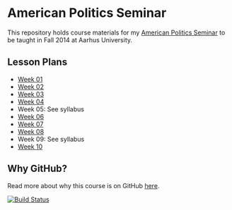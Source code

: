 # American Politics Seminar #

This repository holds course materials for my [American Politics Seminar](http://thomasleeper.com/ampolcourse) to be taught in Fall 2014 at Aarhus University.

## Lesson Plans ##

 - [Week 01](Lessons/Week1.md)
 - [Week 02](Lessons/Week2.md)
 - [Week 03](Lessons/Week3.md)
 - [Week 04](Lessons/Week4.md)
 - Week 05: See syllabus
 - [Week 06](Lessons/Week6.md)
 - [Week 07](Lessons/Week7.md)
 - [Week 08](Lessons/Week8.md)
 - Week 09: See syllabus
 - [Week 10](Lessons/Week10.md)

## Why GitHub? ##

Read more about why this course is on GitHub [here](fork.md).

[![Build Status](https://travis-ci.org/leeper/ampolcourse.png?branch=gh-pages)](https://travis-ci.org/leeper/ampolcourse)
